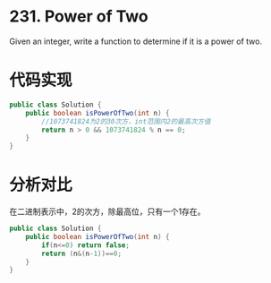 ﻿# 231. Power of Two


Given an integer, write a function to determine if it is a power of two.

# 代码实现

```java
public class Solution {
    public boolean isPowerOfTwo(int n) {
        //1073741824为2的30次方，int范围内2的最高次方值
        return n > 0 && 1073741824 % n == 0;
    }
}
```

# 分析对比

在二进制表示中，2的次方，除最高位，只有一个1存在。

```java
public class Solution {
    public boolean isPowerOfTwo(int n) {
        if(n<=0) return false;
        return (n&(n-1))==0;
    }
}
```




